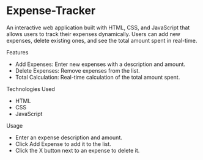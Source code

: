 # Expense-Tracker
An interactive web application built with HTML, CSS, and JavaScript that allows users to track their expenses dynamically. Users can add new expenses, delete existing ones, and see the total amount spent in real-time.

Features
- Add Expenses: Enter new expenses with a description and amount.
- Delete Expenses: Remove expenses from the list.
- Total Calculation: Real-time calculation of the total amount spent.

Technologies Used
- HTML
- CSS
- JavaScript

Usage
- Enter an expense description and amount.
- Click Add Expense to add it to the list.
- Click the X button next to an expense to delete it.
